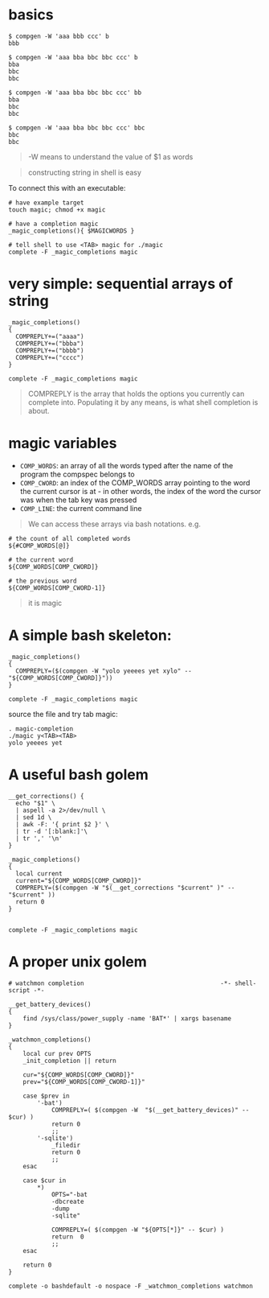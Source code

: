 # basics
```
$ compgen -W 'aaa bbb ccc' b
bbb

$ compgen -W 'aaa bba bbc bbc ccc' b
bba
bbc
bbc

$ compgen -W 'aaa bba bbc bbc ccc' bb
bba
bbc
bbc

$ compgen -W 'aaa bba bbc bbc ccc' bbc
bbc
bbc
```
> -W means to understand the value of $1 as words

> constructing string in shell is easy

To connect this with an executable:

```
# have example target
touch magic; chmod +x magic

# have a completion magic
_magic_completions(){ $MAGICWORDS }

# tell shell to use <TAB> magic for ./magic
complete -F _magic_completions magic
```

# very simple: sequential arrays of string

```
_magic_completions()
{
  COMPREPLY+=("aaaa")
  COMPREPLY+=("bbba")
  COMPREPLY+=("bbbb")
  COMPREPLY+=("cccc")
}

complete -F _magic_completions magic
```

> COMPREPLY is the array that holds the options you currently can complete
> into. Populating it by any means, is what shell completion is about.

# magic variables

- `COMP_WORDS`: an array of all the words typed after the name of the program the compspec belongs to
- `COMP_CWORD`: an index of the COMP_WORDS array pointing to the word the current cursor is at - in other words, the index of the word the cursor was when the tab key was pressed
- `COMP_LINE`: the current command line


> We can access these arrays via bash notations. e.g.

```
# the count of all completed words
${#COMP_WORDS[@]}

# the current word
${COMP_WORDS[COMP_CWORD]}

# the previous word
${COMP_WORDS[COMP_CWORD-1]}
```

> it is magic


# A simple bash skeleton:

```
_magic_completions()
{
  COMPREPLY=($(compgen -W "yolo yeeees yet xylo" -- "${COMP_WORDS[COMP_CWORD]}"))
}

complete -F _magic_completions magic
```

source the file and try tab magic:

```
. magic-completion
./magic y<TAB><TAB>
yolo yeeees yet
```

# A useful bash golem
```
__get_corrections() {
  echo "$1" \
  | aspell -a 2>/dev/null \
  | sed 1d \
  | awk -F: '{ print $2 }' \
  | tr -d '[:blank:]'\
  | tr ',' '\n'
}

_magic_completions()
{
  local current
  current="${COMP_WORDS[COMP_CWORD]}"
  COMPREPLY=($(compgen -W "$(__get_corrections "$current" )" -- "$current" ))
  return 0
}


complete -F _magic_completions magic
```

# A proper unix golem
```
# watchmon completion                                      -*- shell-script -*-

__get_battery_devices()
{
    find /sys/class/power_supply -name 'BAT*' | xargs basename
}

_watchmon_completions()
{
    local cur prev OPTS
    _init_completion || return

    cur="${COMP_WORDS[COMP_CWORD]}"
    prev="${COMP_WORDS[COMP_CWORD-1]}"

    case $prev in
        '-bat')
            COMPREPLY=( $(compgen -W  "$(__get_battery_devices)" -- $cur) )
            return 0
            ;;
        '-sqlite')
            _filedir
            return 0
            ;;
    esac

    case $cur in
        *)
            OPTS="-bat
            -dbcreate
            -dump
            -sqlite"

            COMPREPLY=( $(compgen -W "${OPTS[*]}" -- $cur) )
            return  0
            ;;
    esac

    return 0
}

complete -o bashdefault -o nospace -F _watchmon_completions watchmon
```

